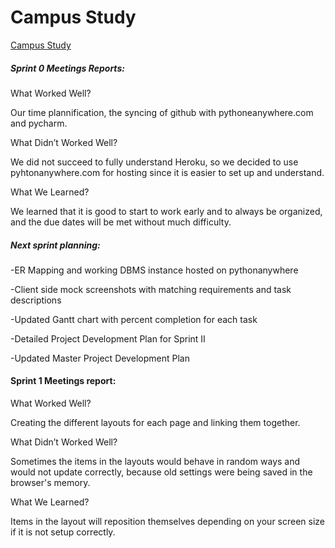 # Campus Study
[Campus Study](http://campusstudy.pythonanywhere.com/)

##### Sprint 0 Meetings Reports:

What Worked Well?

  Our time plannification, the syncing of github with pythoneanywhere.com and pycharm.

What Didn’t Worked Well?

  We did not succeed to fully understand Heroku, so we decided to use pyhtonanywhere.com for hosting since it is easier to set up and understand.
  
What We Learned?

  We learned that it is good to start to work early and to always be organized, and the due dates will be met without much difficulty.

##### Next sprint planning:
  
-ER Mapping and working DBMS instance hosted on pythonanywhere

-Client side mock screenshots with matching requirements and task descriptions

-Updated Gantt chart with percent completion for each task

-Detailed Project Development Plan for Sprint II

-Updated Master Project Development Plan

#### Sprint 1 Meetings report:

What Worked Well?

  Creating the different layouts for each page and linking them together.

What Didn’t Worked Well?

  Sometimes the items in the layouts would behave in random ways and would not update correctly, because old settings were being saved in the browser's memory.


What We Learned?

  Items in the layout will reposition themselves depending on your screen size if it is not setup correctly.
